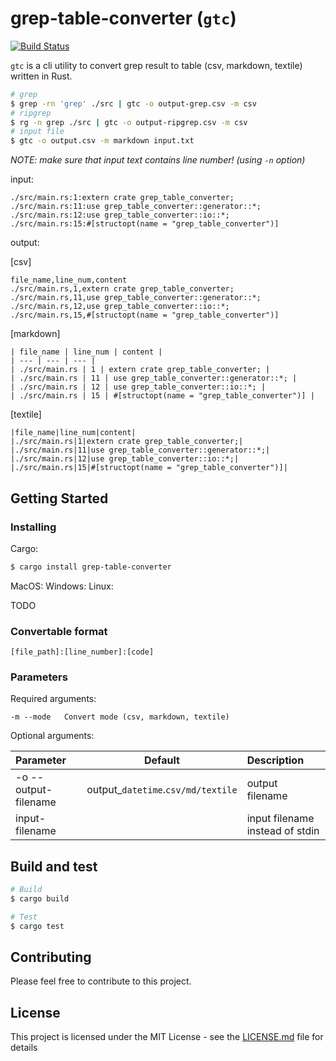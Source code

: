 # grep-table-converter (`gtc`)
[![Build Status](https://travis-ci.com/zeroclock/grep-into-table.svg?branch=master)](https://travis-ci.com/zeroclock/grep-into-table)

`gtc` is a cli utility to convert grep result to table (csv, markdown, textile) written in Rust.

``` sh
# grep
$ grep -rn 'grep' ./src | gtc -o output-grep.csv -m csv
# ripgrep
$ rg -n grep ./src | gtc -o output-ripgrep.csv -m csv
# input file
$ gtc -o output.csv -m markdown input.txt
```

*NOTE: make sure that input text contains line number! (using `-n` option)*

input:

```
./src/main.rs:1:extern crate grep_table_converter;
./src/main.rs:11:use grep_table_converter::generator::*;
./src/main.rs:12:use grep_table_converter::io::*;
./src/main.rs:15:#[structopt(name = "grep_table_converter")]
```

output:

[csv]
```
file_name,line_num,content
./src/main.rs,1,extern crate grep_table_converter;
./src/main.rs,11,use grep_table_converter::generator::*;
./src/main.rs,12,use grep_table_converter::io::*;
./src/main.rs,15,#[structopt(name = "grep_table_converter")]
```

[markdown]

```
| file_name | line_num | content |
| --- | --- | --- |
| ./src/main.rs | 1 | extern crate grep_table_converter; |
| ./src/main.rs | 11 | use grep_table_converter::generator::*; |
| ./src/main.rs | 12 | use grep_table_converter::io::*; |
| ./src/main.rs | 15 | #[structopt(name = "grep_table_converter")] |
```

[textile]

```
|file_name|line_num|content|
|./src/main.rs|1|extern crate grep_table_converter;|
|./src/main.rs|11|use grep_table_converter::generator::*;|
|./src/main.rs|12|use grep_table_converter::io::*;|
|./src/main.rs|15|#[structopt(name = "grep_table_converter")]|
```

## Getting Started

### Installing

Cargo:

``` sh
$ cargo install grep-table-converter
```

MacOS:
Windows:
Linux:

TODO

### Convertable format

```
[file_path]:[line_number]:[code]
```

### Parameters

Required arguments:

```
-m --mode	Convert mode (csv, markdown, textile)
```

Optional arguments:

| Parameter                 | Default       | Description   |	
| :------------------------ |:-------------:| :-------------|
| -o --output-filename | output_`datetime`.`csv/md/textile` | output filename |
| input-filename | | input filename instead of stdin |

## Build and test

``` sh
# Build
$ cargo build

# Test
$ cargo test
```

## Contributing

Please feel free to contribute to this project.

## License

This project is licensed under the MIT License - see the [LICENSE.md](LICENSE.md) file for details
